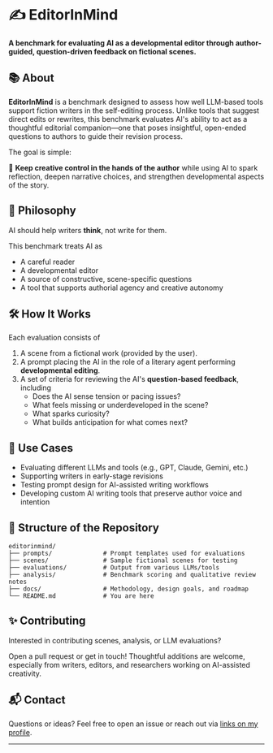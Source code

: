 # ✍️ EditorInMind

**A benchmark for evaluating AI as a developmental editor through author-guided, question-driven feedback on fictional scenes.**

## 📚 About

**EditorInMind** is a benchmark designed to assess how well LLM-based tools support fiction writers in the self-editing process. Unlike tools that suggest direct edits or rewrites, this benchmark evaluates AI's ability to act as a thoughtful editorial companion—one that poses insightful, open-ended questions to authors to guide their revision process.

The goal is simple:  

🧠 **Keep creative control in the hands of the author** while using AI to spark reflection, deepen narrative choices, and strengthen developmental aspects of the story.

## 🧭 Philosophy

AI should help writers **think**, not write for them.

This benchmark treats AI as
- A careful reader
- A developmental editor
- A source of constructive, scene-specific questions
- A tool that supports authorial agency and creative autonomy

## 🛠️ How It Works

Each evaluation consists of
1. A scene from a fictional work (provided by the user).
2. A prompt placing the AI in the role of a literary agent performing **developmental editing**.
3. A set of criteria for reviewing the AI's **question-based feedback**, including
   - Does the AI sense tension or pacing issues?
   - What feels missing or underdeveloped in the scene?
   - What sparks curiosity?
   - What builds anticipation for what comes next?

## 🔬 Use Cases

- Evaluating different LLMs and tools (e.g., GPT, Claude, Gemini, etc.)
- Supporting writers in early-stage revisions
- Testing prompt design for AI-assisted writing workflows
- Developing custom AI writing tools that preserve author voice and intention

## 📁 Structure of the Repository

```plaintext
editorinmind/
├── prompts/              # Prompt templates used for evaluations
├── scenes/               # Sample fictional scenes for testing
├── evaluations/          # Output from various LLMs/tools
├── analysis/             # Benchmark scoring and qualitative review notes
├── docs/                 # Methodology, design goals, and roadmap
└── README.md             # You are here
```

## ✨ Contributing

Interested in contributing scenes, analysis, or LLM evaluations?  

Open a pull request or get in touch! Thoughtful additions are welcome, especially from writers, editors, and researchers working on AI-assisted creativity.

## 📬 Contact

Questions or ideas? Feel free to open an issue or reach out via [links on my profile](https://github.com/jeffreybarry).

---



